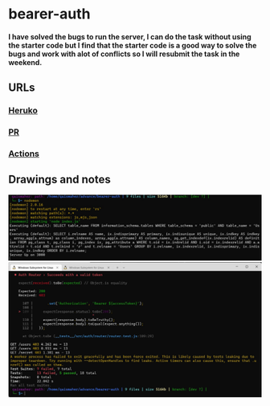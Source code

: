 # bearer-auth
#### I have solved the bugs to run the server, I can do the task without using the starter code but I find that the starter code is a good way to solve the bugs and work with alot of conflicts so I will resubmit the task in the weekend.
## URLs
### [Heruko](https://bearer-auth-qais.herokuapp.com/)
### [PR](https://github.com/qaisalmanasra/bearer-auth/pulls)
### [Actions](https://github.com/qaisalmanasra/bearer-auth/actions)
## Drawings and notes
![](./task%2007/serverrunning.jpg)
![](./task%2007/test.jpg)